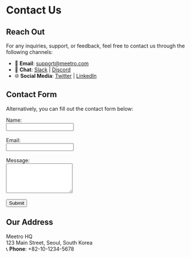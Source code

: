 # Contact Us

## Reach Out
For any inquiries, support, or feedback, feel free to contact us through the following channels:

- 📧 **Email**: [support@meetro.com](mailto:support@meetro.com)
- 💬 **Chat**: [Slack](https://meetro.slack.com) | [Discord](https://discord.com/invite/meetro)
- 🌐 **Social Media**: [Twitter](https://twitter.com/meetro) | [LinkedIn](https://linkedin.com/company/meetro)

## Contact Form
Alternatively, you can fill out the contact form below:
<form action="https://formspree.io/f/your-form-id" method="POST">
  <label for="name">Name:</label><br>
  <input type="text" id="name" name="name" required><br><br>
  <label for="email">Email:</label><br>
  <input type="email" id="email" name="email" required><br><br>
  <label for="message">Message:</label><br>
  <textarea id="message" name="message" rows="5" required></textarea><br><br>
  <button type="submit">Submit</button>
</form>

## Our Address
Meetro HQ  
123 Main Street, Seoul, South Korea  
📞 **Phone**: +82-10-1234-5678
